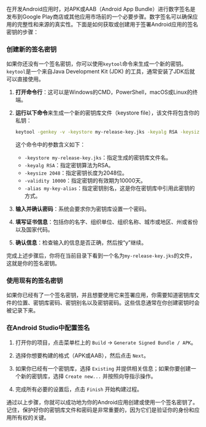 在开发Android应用时，对APK或AAB（Android App Bundle）进行数字签名是发布到Google Play商店或其他应用市场前的一个必要步骤。数字签名可以确保应用的完整性和来源的真实性。下面是如何获取或创建用于签署Android应用的签名密钥的步骤：

### 创建新的签名密钥

如果你还没有一个签名密钥，你可以使用`keytool`命令来生成一个新的密钥。`keytool`是一个来自Java Development Kit (JDK) 的工具，通常安装了JDK后就可以直接使用。

1. **打开命令行**：这可以是Windows的CMD，PowerShell，macOS或Linux的终端。

2. **运行以下命令**来生成一个新的密钥库文件（keystore file），该文件将包含你的私钥：
   ```bash
   keytool -genkey -v -keystore my-release-key.jks -keyalg RSA -keysize 2048 -validity 10000 -alias my-key-alias
   ```
   这个命令中的参数含义如下：
   - `-keystore my-release-key.jks`：指定生成的密钥库文件名。
   - `-keyalg RSA`：指定密钥算法为RSA。
   - `-keysize 2048`：指定密钥长度为2048位。
   - `-validity 10000`：指定密钥的有效期为10000天。
   - `-alias my-key-alias`：指定密钥别名，这是你在密钥库中引用此密钥的方式。

3. **输入并确认密码**：系统会要求你为密钥库设置一个密码。

4. **填写证书信息**：包括你的名字、组织单位、组织名称、城市或地区、州或省份以及国家代码。

5. **确认信息**：检查输入的信息是否正确，然后按“y”继续。

完成上述步骤后，你将在当前目录下看到一个名为`my-release-key.jks`的文件，这就是你的签名密钥。

### 使用现有的签名密钥

如果你已经有了一个签名密钥，并且想要使用它来签署应用，你需要知道密钥库文件的位置、密钥库密码、密钥别名以及密钥密码。这些信息通常在你创建密钥时会被记录下来。

### 在Android Studio中配置签名

1. 打开你的项目，点击菜单栏上的 `Build` -> `Generate Signed Bundle / APK`。

2. 选择你想要构建的格式（APK或AAB），然后点击 `Next`。

3. 如果你已经有一个密钥库，选择 `Existing` 并提供相关信息；如果你要创建一个新的密钥库，选择 `Create new...` 并按照向导指示操作。

4. 完成所有必要的设置后，点击 `Finish` 开始构建过程。

通过以上步骤，你就可以成功地为你的Android应用创建或使用一个签名密钥了。记住，保护好你的密钥库文件和密码是非常重要的，因为它们是验证你的身份和应用所有权的关键。






